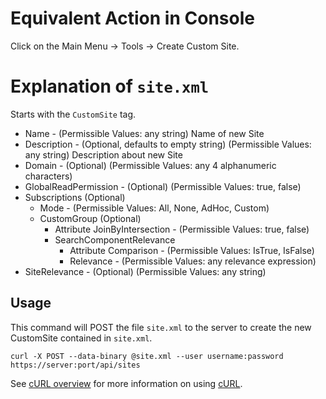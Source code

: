 Equivalent Action in Console
===

Click on the Main Menu -> Tools -> Create Custom Site.

Explanation of `site.xml`
====

Starts with the `CustomSite` tag.

* Name - (Permissible Values: any string) Name of new Site
* Description - (Optional, defaults to empty string) (Permissible Values: any string) Description about new Site
* Domain - (Optional) (Permissible Values: any 4 alphanumeric characters)
* GlobalReadPermission - (Optional) (Permissible Values: true, false)
* Subscriptions (Optional)
  * Mode - (Permissible Values: All, None, AdHoc, Custom)
  * CustomGroup (Optional)
    * Attribute JoinByIntersection - (Permissible Values: true, false)
    * SearchComponentRelevance
      * Attribute Comparison - (Permissible Values: IsTrue, IsFalse)
      * Relevance - (Permissible Values: any relevance expression)
* SiteRelevance - (Optional) (Permissible Values: any string)
    
Usage
---

This command will POST the file `site.xml` to the server to create the new CustomSite contained in `site.xml`.

    curl -X POST --data-binary @site.xml --user username:password https://server:port/api/sites

See [cURL overview](../../README.md#cURL) for more information on using [cURL](http://curl.haxx.se/).

